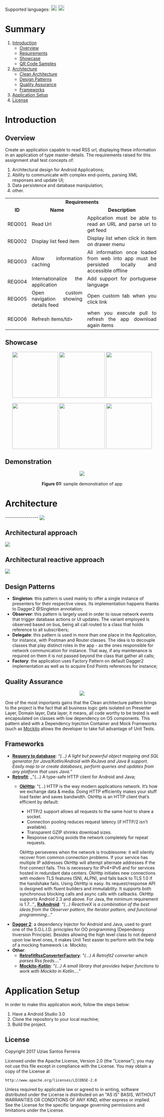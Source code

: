 Supported languages:  <img src="showcase/brazilian_flag.png" width=20> <img src="showcase/uk_flag.png" width=20>

# Summary
1. [Introduction](#introduction)
   * [Overview](#overview)
   * [Requirements](#requirements)
   * [Showcase](#showcase)
   * [QR Code Samples](#qrcode-examples)
2. [Architecture](#architecture)
   * [Clean Architecture](#clean-architecture)
   * [Design Patterns](#design-patterns)
   * [Quality Assurance](#tests)
   * [Frameworks](#frameworks)
3. [Application Setup](#setup)   
4. [License](#license)


<a name="introduction" />

# Introduction

<a name="overview" />

## Overview
Create an application capable to read RSS url, displaying these information in an application of type master-details. The requirements raised for this assignment shall test concepts of:
 1. Architectural design for Android Applications;
 2. Ability to communicate with complex end-points, parsing XML responses and update UI;
 3. Data persistence and database manipulation;
 6. other.

<a name="requirements" />

<table>
  <tr>
    <td colspan="4" align="center"><b>Requirements</b></td>
  </tr>
  <tr>
  <td align="center"><b>ID</b></td>
  <td align="center"><b>Name</b></td>
  <td align="center"><b>Description</b></td>
  </tr>
  <tr>
    <td>REQ001</td>
    <td align="justify">Read Url</td>
    <td align="justify">Application must be able to read an URL and parse url to get feed</td>
  </tr>
  <tr>
    <td>REQ002</td>
    <td align="justify">Display list feed item</td>
    <td align="justify">Display list when click in item on drawer menu</td>
  </tr>
  <tr>
  <tr>
    <td>REQ003</td>
    <td align="justify">Allow information caching</td>
    <td align="justify">All information once loaded from web into app must be persisted locally and accessible offline</td>
  </tr>
  <tr>
    <td>REQ004</td>
     <td align="justify">Internationalize the application</td>
     <td align="justify">Add support for portuguese language</td>
  </tr>
  <tr>
    <td>REQ005</td>
     <td align="justify">Open custom navigation showing details feed</td>
     <td align="justify">Open custom tab when you click link</td>
  </tr>
  <tr>
    <td>REQ006</td>
     <td align="justify">Refresh items/td>
     <td align="justify"> when you execute pull to refresh the app download again items</td>
  </tr>
</table>

<a name="showcase" />

## Showcase

<p align="center">
  <img src="showcase/showcase_1.png" align="center" width=150>
  <img src="showcase/showcase_2.png" align="center" width=150>
  <img src="showcase/showcase_3.png" align="center" width=150>
<br /><br />
<img src="showcase/showcase_4.png" align="center" width=150>
<img src="showcase/showcase_5.png" align="center" width=150>
<img src="showcase/showcase_6.png" align="center" width=150>
</p>

## Demonstration

<p align="center">
  <img src="showcase/app.gif" align="center"><br /><br />
    <b>Figure 01:</b> sample demonstration of app
 </p>

<a name="architecture" />

# Architecture

<a name="clean-architecture" />
-----------------
<img src="architecture/clean_architecture_1.png" align="center">

Architectural approach
-----------------
<img src="architecture/clean_architecture_layers.png" align="center">

Architectural reactive approach
-----------------
<img src="architecture/clean_architecture_layers_details.png" align="center">


<a name="design-patterns" />

## Design Patterns
 - **Singleton**: this pattern is used mainly to offer a single instance of presenters for their respective views. Its implementation happens thanks to Dagger2 @Singleton annotation;
 - **Observer**: this pattern is largely used in order to issue network events that trigger database actions or UI updates. The variant employed is observed based on bus, being all call routed to a class that holds reference to all subscribers;
 - **Delegate**: this pattern is used in more than one place in the Application, for instance, with Postman and Router classes. The idea is to decouple classes that play distinct roles in the app - as the ones responsible for network communication for instance. That way, if any maintenance is required on them it is not passed beyond the class that gather all calls;
 - **Factory**: the application uses Factory Pattern on default Dagger2 implementation as well as to acquire End Points references for instance;

 <a name="tests" />

 ## Quality Assurance

 <p align="center">
   <img src="test/test.png" align="center">
 </p>

 One of the most importants gains that the Clean architecture pattern brings to the project is the fact that all business logic gets isolated on Presenter Layer, Domain layer, Data layer, it means, all code worthy to be tested is well encapsulated on classes with low dependency on OS components. This pattern alied with a Dependency Injection Container and Mock Frameworks (such as [Mockito](http://site.mockito.org/)  allows the developer to take full advantage of Unit Tests.   



<a name="frameworks" />

## Frameworks
 - [**Requery to database**](https://github.com/requery/requery/): _“(...) A light but powerful object mapping and SQL generator for Java/Kotlin/Android with RxJava and Java 8 support. Easily map to or create databases, perform queries and updates from any platform that uses Java.”_
 - [**Retrofit**](https://square.github.io/retrofit/): _"(...) A type-safe HTTP client for Android and Java;
     - [**OkHttp**](http://square.github.io/okhttp/): “(...) HTTP is the way modern applications network. It’s how we exchange data & media. Doing HTTP efficiently makes your stuff load faster and saves bandwidth.
       OkHttp is an HTTP client that’s efficient by default:
          - HTTP/2 support allows all requests to the same host to share a socket.
          - Connection pooling reduces request latency (if HTTP/2 isn’t available).
          - Transparent GZIP shrinks download sizes.
          - Response caching avoids the network completely for repeat requests.

        OkHttp perseveres when the network is troublesome: it will silently recover from common connection problems. If your service has multiple IP addresses OkHttp will attempt alternate addresses if the first connect fails. This is necessary for IPv4+IPv6 and for services hosted in redundant data centers. OkHttp initiates new connections with modern TLS features (SNI, ALPN), and falls back to TLS 1.0 if the handshake fails.
        Using OkHttp is easy. Its request/response API is designed with fluent builders and immutability. It supports both synchronous blocking calls and async calls with callbacks. OkHttp supports Android 2.3 and above. For Java, the minimum requirement is 1.7…”_ [**RxAndroid**](https://github.com/ReactiveX/RxAndroid): _“(...) ReactiveX is a combination of the best ideas from the Observer pattern, the Iterator pattern, and functional programming...”_
 - [**Dagger 2**](https://google.github.io/dagger/): a dependency Injector for Android and Java, used to grant one of the S.O.L.I.D. principles for OO programming (Dependency Inversion Principle). Besides allowing the high level class to not depend upon low level ones, it makes Unit Test easier to perform with the help of a mocking framework i.e. Mockito;
 - **Other**:
     - [**RetrofitRssConverterFactory**](https://github.com/faruktoptas/RetrofitRssConverterFactory): _"(...) A Retrofit2 converter which parses Rss feeds...."_
     -  [**Mockito-Kotlin**](https://github.com/nhaarman/mockito-kotlin): _"(...) A small library that provides helper functions to work with Mockito in Kotlin...."_


<a name="setup" />

# Application Setup
In order to make this application work, follow the steps below:

1. Have a Android Studio 3.0
1. Clone the repository to your local machine;
2. Build the project.

<a name="license" />

## License
Copyright 2017 Uzias Santos Ferreira

Licensed under the Apache License, Version 2.0 (the "License");
you may not use this file except in compliance with the License.
You may obtain a copy of the License at

    http://www.apache.org/licenses/LICENSE-2.0

Unless required by applicable law or agreed to in writing, software
distributed under the License is distributed on an "AS IS" BASIS,
WITHOUT WARRANTIES OR CONDITIONS OF ANY KIND, either express or implied.
See the License for the specific language governing permissions and
limitations under the License.
